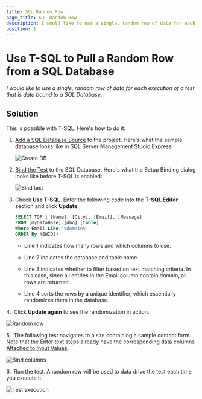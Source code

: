 ```yaml
---
title: SQL Random Row
page_title: SQL Random Row
description: I would like to use a single, random row of data for each execution of a test that is data bound to a SQL Database.
position: 1
---
```

# Use T-SQL to Pull a Random Row from a SQL Database

*I would like to use a single, random row of data for each execution of a test that is data bound to a SQL Database.*

## Solution

This is possible with T-SQL. Here's how to do it:

1. <a href="/features/data-driven-testing/sql-database-example" target="_blank">Add a SQL Database Source</a> to the project. Here's what the sample database looks like in SQL Server Management Studio Express:

	![Create DB][1]


2. <a href="/features/data-driven-testing/bind-test-data-source" target="_blank">Bind the Test</a> to the SQL Database. Here's what the Setup Binding dialog looks like before T-SQL is enabled:

	![Bind test][2]

3. Check **Use T-SQL**. Enter the following code into the **T-SQL Editor** section and click **Update**:

	```SQL
	SELECT TOP 1 [Name], [City], [Email], [Message]
	FROM [myDataBase].[dbo].[table]
	Where Email Like '%domain%'
	ORDER By NEWID()
	```
	* Line 1 indicates how many rows and which columns to use.
	
	* Line 2 indicates the database and table name.
	
	* Line 3 indicates whether to filter based on text matching criteria. In this case, since all entries in the Email column contain domain, all rows are returned.
	
	* Line 4 sorts the rows by a unique identifier, which essentially randomizes them in the database.


4.&nbsp; Click **Update again** to see the randomization in action. 

![Random row][3]

5.&nbsp; The following test navigates to a site containing a sample contact form. Note that the Enter text steps already have the corresponding data columns <a href="/features/data-driven-testing/attach-columns-input-values" target="_blank">Attached to Input Values</a>.


![Bind columns][4]

6.&nbsp; Run the test. A random row will be used to data drive the test each time you execute it.

![Test execution][5]

	

[1]: /img/knowledge-base/data-driven-testing-kb/sql-random-row/fig1.png
[2]: /img/knowledge-base/data-driven-testing-kb/sql-random-row/fig2.png
[3]: /img/knowledge-base/data-driven-testing-kb/sql-random-row/fig3.png
[4]: /img/knowledge-base/data-driven-testing-kb/sql-random-row/fig4.png
[5]: /img/knowledge-base/data-driven-testing-kb/sql-random-row/fig5.png

	

